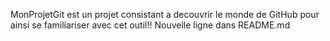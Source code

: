 MonProjetGit est un projet consistant a decouvrir le monde de GitHub pour ainsi se familiariser avec cet outil!!
Nouvelle ligne dans README.md